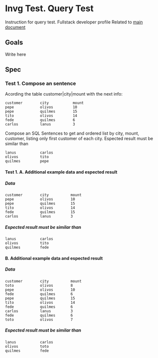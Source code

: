 # Invg Test. Query Test
Instruction for query test. Fullstack developer profile
Related to [main document](../readme.md) 
## Goals
Write here

## Spec

### Test 1. Compose an sentence
Acording the table customer|city|mount with the next info:

```
customer        city           mount
pepe            olivos         10
pepe            quilmes        15
tito            olivos         14
fede            quilmes        6
carlos          lanus          3
``` 

Compose an SQL Sentences to get and ordered list by city, mount, customer, listing only first customer of each city.
Espected result must be similar than
```
lanus           carlos
olivos          tito
quilmes         pepe
```


#### Test 1. A. Additional example data and espected result
##### Data
```
customer        city          mount
pepe            olivos        10
pepe            quilmes       15
tito            olivos        14
fede            quilmes       15
carlos          lanus         3
```

##### Espected result must be similar than
```
lanus           carlos
olivos          tito
quilmes         fede
```

#### B. Additional example data and espected result
##### Data
```
customer        city          mount
toto            olivos        8
pepe            olivos        10
fede            quilmes       6
pepe            quilmes       15
tito            olivos        14
fede            quilmes       6
carlos          lanus         3
fede            quilmes       6
toto            olivos        7
```

##### Espected result must be similar than
```
lanus           carlos
olivos          toto
quilmes         fede
```